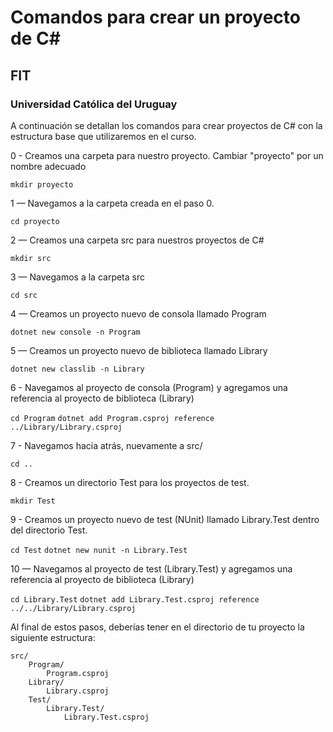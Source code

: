 # Comandos para crear un proyecto de C#
## FIT
### Universidad Católica del Uruguay

A continuación se detallan los comandos para crear proyectos de C# con la estructura base que utilizaremos en el curso.

0 - Creamos una carpeta para nuestro proyecto. Cambiar "proyecto" por un nombre adecuado

`mkdir proyecto`

1 — Navegamos a la carpeta creada en el paso 0.

`cd proyecto`

2 — Creamos una carpeta src para nuestros proyectos de C#

`mkdir src`

3 — Navegamos a la carpeta src

`cd src`

4 — Creamos un proyecto nuevo de consola llamado Program

`dotnet new console -n Program`

5 — Creamos un proyecto nuevo de biblioteca llamado Library

`dotnet new classlib -n Library`

6 - Navegamos al proyecto de consola (Program) y agregamos una referencia al proyecto de biblioteca (Library)

`cd Program`
`dotnet add Program.csproj reference ../Library/Library.csproj`

7 - Navegamos hacia atrás, nuevamente a src/

`cd ..`

8 - Creamos un directorio Test para los proyectos de test.

`mkdir Test`

9 - Creamos un proyecto nuevo de test (NUnit) llamado Library.Test dentro del directorio Test.

`cd Test`
`dotnet new nunit -n Library.Test`

10 — Navegamos al proyecto de test (Library.Test) y agregamos una referencia al proyecto de biblioteca (Library)

`cd Library.Test`
`dotnet add Library.Test.csproj reference ../../Library/Library.csproj`


Al final de estos pasos, deberías tener en el directorio de tu proyecto la siguiente estructura:

```
src/
    Program/
        Program.csproj
    Library/
        Library.csproj
    Test/
        Library.Test/
            Library.Test.csproj
```